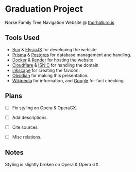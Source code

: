 # Graduation Project

Norse Family Tree Navigation Website @ [thorhalluro.is](https://thorhalluro.is)

## Tools Used

- [Bun](https://bun.sh) & [ElysiaJS](https://elysiajs.com) for developing the website.
- [Prisma](https://www.prisma.io) & [Postgres](https://www.postgresql.org) for database management and handling.
- [Docker](https://www.docker.com) & [Render](https://render.com) for hosting the website.
- [Cloudflare](https://www.cloudflare.com/en-gb/) & [ISNIC](https://www.isnic.is) for handling the domain.
- [Inkscape](https://inkscape.org) for creating the favicon.
- [Obsidian](https://obsidian.md) for making this presentation.
- [Wikipedia](https://en.wikipedia.org/wiki/Family_trees_of_the_Norse_gods) for information, and [Google](https://www.google.com) for fact checking.


## Plans
- [ ] Fix styling on Opera & OperaGX. 
- [ ] Add descriptions. 
- [ ] Cite sources. 
- [ ] Misc relations. 


## Notes
Styling is slightly broken on Opera & Opera GX. 


